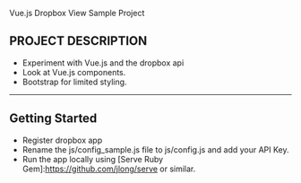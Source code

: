Vue.js Dropbox View Sample Project

PROJECT DESCRIPTION
-------------------
- Experiment with Vue.js and the dropbox api
- Look at Vue.js components.
- Bootstrap for limited styling.

--------------------
Getting Started
--------------------
- Register dropbox app
- Rename the js/config_sample.js file to js/config.js and add your API Key.
- Run the app locally using [Serve Ruby Gem]:https://github.com/jlong/serve or similar.